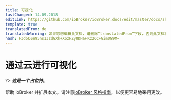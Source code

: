```yaml
---
title: 可视化
lastChanged: 14.09.2018
editLink: https://github.com/ioBroker/ioBroker.docs/edit/master/docs/zh-cn/cloud/viz.md
template: true
translatedFrom: de
translatedWarning: 如果您想编辑此文档，请删除“translatedFrom”字段，否则此文档将再次自动翻译
hash: F3do6Sn95ns1JzdGXk+XozHZy8DHaHKz26C+Gim0G9M=
---
```

# 通过云进行可视化
?> ***这是一个占位符***。<br><br>帮助 ioBroker 并扩展本文。请注意[ioBroker 风格指南](community/styleguidedoc)，以便更容易地采用更改。